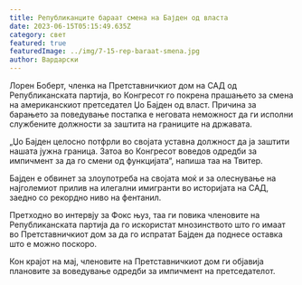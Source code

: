 ```yaml
---
title: Републиканците бараат смена на Бајден од власта
date: 2023-06-15T05:15:49.635Z
category: свет
featured: true
featuredImage: ../img/7-15-rep-baraat-smena.jpg
author: Вардарски
---
```

Лорен Боберт, членка на Претставничкиот дом на САД од Републиканската партија, во Конгресот го покрена прашањето за смена на американскиот претседател Џо Бајден од власт. Причина за барањето за поведување постапка е неговата неможност да ги исполни службените должности за заштита на границите на државата.

„Џо Бајден целосно потфрли во својата уставна должност да ја заштити нашата јужна граница. Затоа во Конгресот воведов одредби за импичмент за да го смени од функцијата“, напиша таа на Твитер.

Бајден е обвинет за злоупотреба на својата моќ и за олеснување на најголемиот прилив на илегални имигранти во историјата на САД, заедно со рекордно ниво на фентанил.

Претходно во интервју за Фокс њуз, таа ги повика членовите на Републиканската партија да го искористат мнозинството што го имаат во Претставничкиот дом за да го испратат Бајден да поднесе оставка што е можно поскоро.

Кон крајот на мај, членовите на Претставничкиот дом ги објавија плановите за воведување одредби за импичмент на претседателот.